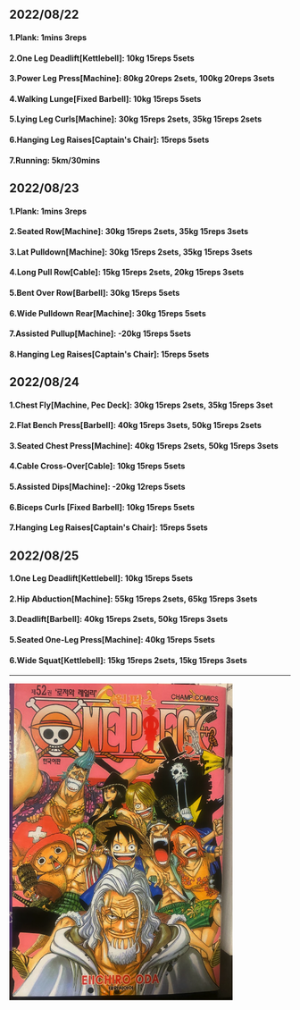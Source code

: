 ## 2022/08/22
#### 1.Plank: 1mins 3reps
#### 2.One Leg Deadlift\[Kettlebell\]: 10kg 15reps 5sets
#### 3.Power Leg Press\[Machine\]: 80kg 20reps 2sets, 100kg 20reps 3sets
#### 4.Walking Lunge\[Fixed Barbell\]: 10kg 15reps 5sets
#### 5.Lying Leg Curls\[Machine\]: 30kg 15reps 2sets, 35kg 15reps 2sets
#### 6.Hanging Leg Raises\[Captain's Chair\]: 15reps 5sets 
#### 7.Running: 5km/30mins

## 2022/08/23
#### 1.Plank: 1mins 3reps
#### 2.Seated Row\[Machine\]: 30kg 15reps 2sets, 35kg 15reps 3sets
#### 3.Lat Pulldown\[Machine\]: 30kg 15reps 2sets, 35kg 15reps 3sets
#### 4.Long Pull Row\[Cable\]: 15kg 15reps 2sets, 20kg 15reps 3sets
#### 5.Bent Over Row\[Barbell\]: 30kg 15reps 5sets
#### 6.Wide Pulldown Rear\[Machine\]: 30kg 15reps 5sets
#### 7.Assisted Pullup\[Machine\]: -20kg 15reps 5sets
#### 8.Hanging Leg Raises\[Captain's Chair\]: 15reps 5sets 

## 2022/08/24
#### 1.Chest Fly\[Machine, Pec Deck\]: 30kg 15reps 2sets, 35kg 15reps 3set
#### 2.Flat Bench Press\[Barbell\]: 40kg 15reps 3sets, 50kg 15reps 2sets
#### 3.Seated Chest Press\[Machine\]: 40kg 15reps 2sets, 50kg 15reps 3sets
#### 4.Cable Cross-Over\[Cable\]: 10kg 15reps 5sets
#### 5.Assisted Dips\[Machine\]: -20kg 12reps 5sets
#### 6.Biceps Curls \[Fixed Barbell\]: 10kg 15reps 5sets
#### 7.Hanging Leg Raises\[Captain's Chair\]: 15reps 5sets 

## 2022/08/25
#### 1.One Leg Deadlift\[Kettlebell\]: 10kg 15reps 5sets
#### 2.Hip Abduction\[Machine\]: 55kg 15reps 2sets, 65kg 15reps 3sets 
#### 3.Deadlift\[Barbell\]: 40kg 15reps 2sets, 50kg 15reps 3sets 
#### 5.Seated One-Leg Press\[Machine\]: 40kg 15reps 5sets
#### 6.Wide Squat\[Kettlebell\]: 15kg 15reps 2sets, 15kg 15reps 3sets

---

<img src='../_resources/__052.png' width='400px' />
